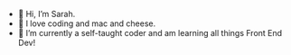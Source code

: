 - 👋 Hi, I’m Sarah.
- 👀 I love coding and mac and cheese.
- 🌱 I’m currently a self-taught coder and am learning all things Front End Dev!
